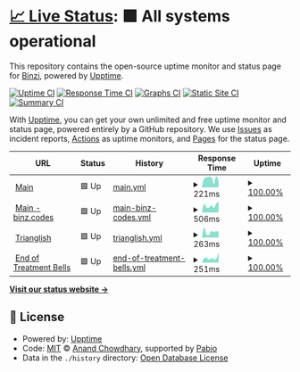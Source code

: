 # [📈 Live Status](https://binzcodes.github.io/upptime): <!--live status--> **🟩 All systems operational**

This repository contains the open-source uptime monitor and status page for [Binzi](rbi.nz), powered by [Upptime](https://github.com/upptime/upptime).

[![Uptime CI](https://github.com/binzcodes/upptime/workflows/Uptime%20CI/badge.svg)](https://github.com/binzcodes/upptime/actions?query=workflow%3A%22Uptime+CI%22)
[![Response Time CI](https://github.com/binzcodes/upptime/workflows/Response%20Time%20CI/badge.svg)](https://github.com/binzcodes/upptime/actions?query=workflow%3A%22Response+Time+CI%22)
[![Graphs CI](https://github.com/binzcodes/upptime/workflows/Graphs%20CI/badge.svg)](https://github.com/binzcodes/upptime/actions?query=workflow%3A%22Graphs+CI%22)
[![Static Site CI](https://github.com/binzcodes/upptime/workflows/Static%20Site%20CI/badge.svg)](https://github.com/binzcodes/upptime/actions?query=workflow%3A%22Static+Site+CI%22)
[![Summary CI](https://github.com/binzcodes/upptime/workflows/Summary%20CI/badge.svg)](https://github.com/binzcodes/upptime/actions?query=workflow%3A%22Summary+CI%22)

With [Upptime](https://upptime.js.org), you can get your own unlimited and free uptime monitor and status page, powered entirely by a GitHub repository. We use [Issues](https://github.com/binzcodes/upptime/issues) as incident reports, [Actions](https://github.com/binzcodes/upptime/actions) as uptime monitors, and [Pages](https://binzcodes.github.io/upptime) for the status page.

<!--start: status pages-->
<!-- This summary is generated by Upptime (https://github.com/upptime/upptime) -->
<!-- Do not edit this manually, your changes will be overwritten -->
<!-- prettier-ignore -->
| URL | Status | History | Response Time | Uptime |
| --- | ------ | ------- | ------------- | ------ |
| <img alt="" src="https://icons.duckduckgo.com/ip3/rbi.nz.ico" height="13"> [Main](https://rbi.nz) | 🟩 Up | [main.yml](https://github.com/binzcodes/upptime/commits/HEAD/history/main.yml) | <details><summary><img alt="Response time graph" src="./graphs/main/response-time-week.png" height="20"> 221ms</summary><br><a href="https://up.rbi.nz/history/main"><img alt="Response time 223" src="https://img.shields.io/endpoint?url=https%3A%2F%2Fraw.githubusercontent.com%2Fbinzcodes%2Fupptime%2FHEAD%2Fapi%2Fmain%2Fresponse-time.json"></a><br><a href="https://up.rbi.nz/history/main"><img alt="24-hour response time 214" src="https://img.shields.io/endpoint?url=https%3A%2F%2Fraw.githubusercontent.com%2Fbinzcodes%2Fupptime%2FHEAD%2Fapi%2Fmain%2Fresponse-time-day.json"></a><br><a href="https://up.rbi.nz/history/main"><img alt="7-day response time 221" src="https://img.shields.io/endpoint?url=https%3A%2F%2Fraw.githubusercontent.com%2Fbinzcodes%2Fupptime%2FHEAD%2Fapi%2Fmain%2Fresponse-time-week.json"></a><br><a href="https://up.rbi.nz/history/main"><img alt="30-day response time 284" src="https://img.shields.io/endpoint?url=https%3A%2F%2Fraw.githubusercontent.com%2Fbinzcodes%2Fupptime%2FHEAD%2Fapi%2Fmain%2Fresponse-time-month.json"></a><br><a href="https://up.rbi.nz/history/main"><img alt="1-year response time 223" src="https://img.shields.io/endpoint?url=https%3A%2F%2Fraw.githubusercontent.com%2Fbinzcodes%2Fupptime%2FHEAD%2Fapi%2Fmain%2Fresponse-time-year.json"></a></details> | <details><summary><a href="https://up.rbi.nz/history/main">100.00%</a></summary><a href="https://up.rbi.nz/history/main"><img alt="All-time uptime 99.98%" src="https://img.shields.io/endpoint?url=https%3A%2F%2Fraw.githubusercontent.com%2Fbinzcodes%2Fupptime%2FHEAD%2Fapi%2Fmain%2Fuptime.json"></a><br><a href="https://up.rbi.nz/history/main"><img alt="24-hour uptime 100.00%" src="https://img.shields.io/endpoint?url=https%3A%2F%2Fraw.githubusercontent.com%2Fbinzcodes%2Fupptime%2FHEAD%2Fapi%2Fmain%2Fuptime-day.json"></a><br><a href="https://up.rbi.nz/history/main"><img alt="7-day uptime 100.00%" src="https://img.shields.io/endpoint?url=https%3A%2F%2Fraw.githubusercontent.com%2Fbinzcodes%2Fupptime%2FHEAD%2Fapi%2Fmain%2Fuptime-week.json"></a><br><a href="https://up.rbi.nz/history/main"><img alt="30-day uptime 99.84%" src="https://img.shields.io/endpoint?url=https%3A%2F%2Fraw.githubusercontent.com%2Fbinzcodes%2Fupptime%2FHEAD%2Fapi%2Fmain%2Fuptime-month.json"></a><br><a href="https://up.rbi.nz/history/main"><img alt="1-year uptime 99.98%" src="https://img.shields.io/endpoint?url=https%3A%2F%2Fraw.githubusercontent.com%2Fbinzcodes%2Fupptime%2FHEAD%2Fapi%2Fmain%2Fuptime-year.json"></a></details>
| <img alt="" src="https://icons.duckduckgo.com/ip3/binz.codes.ico" height="13"> [Main - binz.codes](https://binz.codes) | 🟩 Up | [main-binz-codes.yml](https://github.com/binzcodes/upptime/commits/HEAD/history/main-binz-codes.yml) | <details><summary><img alt="Response time graph" src="./graphs/main-binz-codes/response-time-week.png" height="20"> 506ms</summary><br><a href="https://up.rbi.nz/history/main-binz-codes"><img alt="Response time 549" src="https://img.shields.io/endpoint?url=https%3A%2F%2Fraw.githubusercontent.com%2Fbinzcodes%2Fupptime%2FHEAD%2Fapi%2Fmain-binz-codes%2Fresponse-time.json"></a><br><a href="https://up.rbi.nz/history/main-binz-codes"><img alt="24-hour response time 662" src="https://img.shields.io/endpoint?url=https%3A%2F%2Fraw.githubusercontent.com%2Fbinzcodes%2Fupptime%2FHEAD%2Fapi%2Fmain-binz-codes%2Fresponse-time-day.json"></a><br><a href="https://up.rbi.nz/history/main-binz-codes"><img alt="7-day response time 506" src="https://img.shields.io/endpoint?url=https%3A%2F%2Fraw.githubusercontent.com%2Fbinzcodes%2Fupptime%2FHEAD%2Fapi%2Fmain-binz-codes%2Fresponse-time-week.json"></a><br><a href="https://up.rbi.nz/history/main-binz-codes"><img alt="30-day response time 656" src="https://img.shields.io/endpoint?url=https%3A%2F%2Fraw.githubusercontent.com%2Fbinzcodes%2Fupptime%2FHEAD%2Fapi%2Fmain-binz-codes%2Fresponse-time-month.json"></a><br><a href="https://up.rbi.nz/history/main-binz-codes"><img alt="1-year response time 549" src="https://img.shields.io/endpoint?url=https%3A%2F%2Fraw.githubusercontent.com%2Fbinzcodes%2Fupptime%2FHEAD%2Fapi%2Fmain-binz-codes%2Fresponse-time-year.json"></a></details> | <details><summary><a href="https://up.rbi.nz/history/main-binz-codes">100.00%</a></summary><a href="https://up.rbi.nz/history/main-binz-codes"><img alt="All-time uptime 29.03%" src="https://img.shields.io/endpoint?url=https%3A%2F%2Fraw.githubusercontent.com%2Fbinzcodes%2Fupptime%2FHEAD%2Fapi%2Fmain-binz-codes%2Fuptime.json"></a><br><a href="https://up.rbi.nz/history/main-binz-codes"><img alt="24-hour uptime 100.00%" src="https://img.shields.io/endpoint?url=https%3A%2F%2Fraw.githubusercontent.com%2Fbinzcodes%2Fupptime%2FHEAD%2Fapi%2Fmain-binz-codes%2Fuptime-day.json"></a><br><a href="https://up.rbi.nz/history/main-binz-codes"><img alt="7-day uptime 100.00%" src="https://img.shields.io/endpoint?url=https%3A%2F%2Fraw.githubusercontent.com%2Fbinzcodes%2Fupptime%2FHEAD%2Fapi%2Fmain-binz-codes%2Fuptime-week.json"></a><br><a href="https://up.rbi.nz/history/main-binz-codes"><img alt="30-day uptime 100.00%" src="https://img.shields.io/endpoint?url=https%3A%2F%2Fraw.githubusercontent.com%2Fbinzcodes%2Fupptime%2FHEAD%2Fapi%2Fmain-binz-codes%2Fuptime-month.json"></a><br><a href="https://up.rbi.nz/history/main-binz-codes"><img alt="1-year uptime 29.03%" src="https://img.shields.io/endpoint?url=https%3A%2F%2Fraw.githubusercontent.com%2Fbinzcodes%2Fupptime%2FHEAD%2Fapi%2Fmain-binz-codes%2Fuptime-year.json"></a></details>
| <img alt="" src="https://icons.duckduckgo.com/ip3/trianglish.com.ico" height="13"> [Trianglish](https://trianglish.com) | 🟩 Up | [trianglish.yml](https://github.com/binzcodes/upptime/commits/HEAD/history/trianglish.yml) | <details><summary><img alt="Response time graph" src="./graphs/trianglish/response-time-week.png" height="20"> 263ms</summary><br><a href="https://up.rbi.nz/history/trianglish"><img alt="Response time 245" src="https://img.shields.io/endpoint?url=https%3A%2F%2Fraw.githubusercontent.com%2Fbinzcodes%2Fupptime%2FHEAD%2Fapi%2Ftrianglish%2Fresponse-time.json"></a><br><a href="https://up.rbi.nz/history/trianglish"><img alt="24-hour response time 290" src="https://img.shields.io/endpoint?url=https%3A%2F%2Fraw.githubusercontent.com%2Fbinzcodes%2Fupptime%2FHEAD%2Fapi%2Ftrianglish%2Fresponse-time-day.json"></a><br><a href="https://up.rbi.nz/history/trianglish"><img alt="7-day response time 263" src="https://img.shields.io/endpoint?url=https%3A%2F%2Fraw.githubusercontent.com%2Fbinzcodes%2Fupptime%2FHEAD%2Fapi%2Ftrianglish%2Fresponse-time-week.json"></a><br><a href="https://up.rbi.nz/history/trianglish"><img alt="30-day response time 300" src="https://img.shields.io/endpoint?url=https%3A%2F%2Fraw.githubusercontent.com%2Fbinzcodes%2Fupptime%2FHEAD%2Fapi%2Ftrianglish%2Fresponse-time-month.json"></a><br><a href="https://up.rbi.nz/history/trianglish"><img alt="1-year response time 245" src="https://img.shields.io/endpoint?url=https%3A%2F%2Fraw.githubusercontent.com%2Fbinzcodes%2Fupptime%2FHEAD%2Fapi%2Ftrianglish%2Fresponse-time-year.json"></a></details> | <details><summary><a href="https://up.rbi.nz/history/trianglish">100.00%</a></summary><a href="https://up.rbi.nz/history/trianglish"><img alt="All-time uptime 100.00%" src="https://img.shields.io/endpoint?url=https%3A%2F%2Fraw.githubusercontent.com%2Fbinzcodes%2Fupptime%2FHEAD%2Fapi%2Ftrianglish%2Fuptime.json"></a><br><a href="https://up.rbi.nz/history/trianglish"><img alt="24-hour uptime 100.00%" src="https://img.shields.io/endpoint?url=https%3A%2F%2Fraw.githubusercontent.com%2Fbinzcodes%2Fupptime%2FHEAD%2Fapi%2Ftrianglish%2Fuptime-day.json"></a><br><a href="https://up.rbi.nz/history/trianglish"><img alt="7-day uptime 100.00%" src="https://img.shields.io/endpoint?url=https%3A%2F%2Fraw.githubusercontent.com%2Fbinzcodes%2Fupptime%2FHEAD%2Fapi%2Ftrianglish%2Fuptime-week.json"></a><br><a href="https://up.rbi.nz/history/trianglish"><img alt="30-day uptime 100.00%" src="https://img.shields.io/endpoint?url=https%3A%2F%2Fraw.githubusercontent.com%2Fbinzcodes%2Fupptime%2FHEAD%2Fapi%2Ftrianglish%2Fuptime-month.json"></a><br><a href="https://up.rbi.nz/history/trianglish"><img alt="1-year uptime 100.00%" src="https://img.shields.io/endpoint?url=https%3A%2F%2Fraw.githubusercontent.com%2Fbinzcodes%2Fupptime%2FHEAD%2Fapi%2Ftrianglish%2Fuptime-year.json"></a></details>
| <img alt="" src="https://icons.duckduckgo.com/ip3/endoftreatmentbells.com.ico" height="13"> [End of Treatment Bells](https://endoftreatmentbells.com) | 🟩 Up | [end-of-treatment-bells.yml](https://github.com/binzcodes/upptime/commits/HEAD/history/end-of-treatment-bells.yml) | <details><summary><img alt="Response time graph" src="./graphs/end-of-treatment-bells/response-time-week.png" height="20"> 251ms</summary><br><a href="https://up.rbi.nz/history/end-of-treatment-bells"><img alt="Response time 229" src="https://img.shields.io/endpoint?url=https%3A%2F%2Fraw.githubusercontent.com%2Fbinzcodes%2Fupptime%2FHEAD%2Fapi%2Fend-of-treatment-bells%2Fresponse-time.json"></a><br><a href="https://up.rbi.nz/history/end-of-treatment-bells"><img alt="24-hour response time 178" src="https://img.shields.io/endpoint?url=https%3A%2F%2Fraw.githubusercontent.com%2Fbinzcodes%2Fupptime%2FHEAD%2Fapi%2Fend-of-treatment-bells%2Fresponse-time-day.json"></a><br><a href="https://up.rbi.nz/history/end-of-treatment-bells"><img alt="7-day response time 251" src="https://img.shields.io/endpoint?url=https%3A%2F%2Fraw.githubusercontent.com%2Fbinzcodes%2Fupptime%2FHEAD%2Fapi%2Fend-of-treatment-bells%2Fresponse-time-week.json"></a><br><a href="https://up.rbi.nz/history/end-of-treatment-bells"><img alt="30-day response time 256" src="https://img.shields.io/endpoint?url=https%3A%2F%2Fraw.githubusercontent.com%2Fbinzcodes%2Fupptime%2FHEAD%2Fapi%2Fend-of-treatment-bells%2Fresponse-time-month.json"></a><br><a href="https://up.rbi.nz/history/end-of-treatment-bells"><img alt="1-year response time 229" src="https://img.shields.io/endpoint?url=https%3A%2F%2Fraw.githubusercontent.com%2Fbinzcodes%2Fupptime%2FHEAD%2Fapi%2Fend-of-treatment-bells%2Fresponse-time-year.json"></a></details> | <details><summary><a href="https://up.rbi.nz/history/end-of-treatment-bells">100.00%</a></summary><a href="https://up.rbi.nz/history/end-of-treatment-bells"><img alt="All-time uptime 100.00%" src="https://img.shields.io/endpoint?url=https%3A%2F%2Fraw.githubusercontent.com%2Fbinzcodes%2Fupptime%2FHEAD%2Fapi%2Fend-of-treatment-bells%2Fuptime.json"></a><br><a href="https://up.rbi.nz/history/end-of-treatment-bells"><img alt="24-hour uptime 100.00%" src="https://img.shields.io/endpoint?url=https%3A%2F%2Fraw.githubusercontent.com%2Fbinzcodes%2Fupptime%2FHEAD%2Fapi%2Fend-of-treatment-bells%2Fuptime-day.json"></a><br><a href="https://up.rbi.nz/history/end-of-treatment-bells"><img alt="7-day uptime 100.00%" src="https://img.shields.io/endpoint?url=https%3A%2F%2Fraw.githubusercontent.com%2Fbinzcodes%2Fupptime%2FHEAD%2Fapi%2Fend-of-treatment-bells%2Fuptime-week.json"></a><br><a href="https://up.rbi.nz/history/end-of-treatment-bells"><img alt="30-day uptime 100.00%" src="https://img.shields.io/endpoint?url=https%3A%2F%2Fraw.githubusercontent.com%2Fbinzcodes%2Fupptime%2FHEAD%2Fapi%2Fend-of-treatment-bells%2Fuptime-month.json"></a><br><a href="https://up.rbi.nz/history/end-of-treatment-bells"><img alt="1-year uptime 100.00%" src="https://img.shields.io/endpoint?url=https%3A%2F%2Fraw.githubusercontent.com%2Fbinzcodes%2Fupptime%2FHEAD%2Fapi%2Fend-of-treatment-bells%2Fuptime-year.json"></a></details>

<!--end: status pages-->

[**Visit our status website →**](https://binzcodes.github.io/upptime)

## 📄 License

- Powered by: [Upptime](https://github.com/upptime/upptime)
- Code: [MIT](./LICENSE) © [Anand Chowdhary](https://anandchowdhary.com), supported by [Pabio](https://pabio.com)
- Data in the `./history` directory: [Open Database License](https://opendatacommons.org/licenses/odbl/1-0/)

